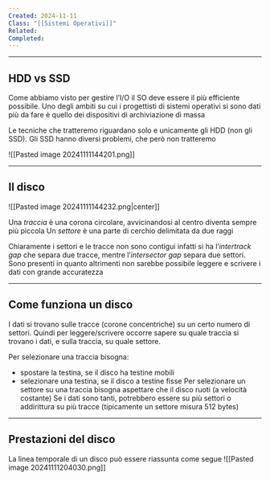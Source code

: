 ```yaml
---
Created: 2024-11-11
Class: "[[Sistemi Operativi]]"
Related: 
Completed:
---
```

---
## HDD vs SSD
Come abbiamo visto per gestire l’I/O il SO deve essere il più efficiente possibile.
Uno degli ambiti su cui i progettisti di sistemi operativi si sono dati più da fare è quello dei dispositivi di archiviazione di massa

Le tecniche che tratteremo riguardano solo e unicamente gli HDD (non gli SSD). Gli SSD hanno diversi problemi, che però non tratteremo

![[Pasted image 20241111144201.png]]

---
## Il disco
![[Pasted image 20241111144232.png|center]]

Una *traccia* è una corona circolare, avvicinandosi al centro diventa sempre più piccola
Un *settore* è una parte di cerchio delimitata da due raggi

Chiaramente i settori e le tracce non sono contigui infatti si ha l’*intertrack gap* che separa due tracce, mentre l’*intersector gap* separa due settori. Sono presenti in quanto altrimenti non sarebbe possibile leggere e scrivere i dati con grande accuratezza

---
## Come funziona un disco
I dati si trovano sulle tracce (corone concentriche) su un certo numero di settori. Quindi per leggere/scrivere occorre sapere su quale traccia si trovano i dati, e sulla traccia, su quale settore.

Per selezionare una traccia bisogna:
- spostare la testina, se il disco ha testine mobili
- selezionare una testina, se il disco a testine fisse
Per selezionare un settore su una traccia bisogna aspettare che il disco ruoti (a velocità costante)
Se i dati sono tanti, potrebbero essere su più settori o addirittura su più tracce (tipicamente un settore misura 512 bytes)

---
## Prestazioni del disco
La linea temporale di un disco può essere riassunta come segue
![[Pasted image 20241111204030.png]]